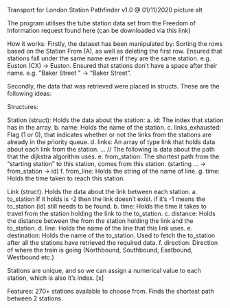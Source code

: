 Transport for London Station Pathfinder
v1.0 @ 01/11/2020
picture alt

The program utilises the tube station data set from the Freedom of Information request found here (can be downloaded via this link)

How it works:
Firstly, the dataset has been manipulated by:
Sorting the rows based on the Station From (A), as well as deleting the first row.
Ensured that stations fall under the same name even if they are the same station. e.g. Euston (CX) → Euston.
Ensured that stations don’t have a space after their name. e.g. "Baker Street " → “Baker Street”.

Secondly, the data that was retrieved were placed in structs. These are the following ideas:

Structures:

Station (struct): Holds the data about the station:
a. id: The index that station has in the array.
b. name: Holds the name of the station.
c. links_exhausted: Flag (1 or 0), that indicates whether or not the links from the stations are already in the priority queue.
d. links: An array of type link that holds data about each link from the station.
… // The following is data about the path that the dijkstra algorithm uses.
e. from_station: The shortest path from the “starting station” to this station, comes from this station. (starting … → from_station → id)
f. from_line: Holds the string of the name of line.
g. time: Holds the time taken to reach this station.

Link (struct). Holds the data about the link between each station.
a. to_station If it holds is -2 then the link doesn’t exist. if it’s -1 means the to_station (id) still needs to be found.
b. time: Holds the time it takes to travel from the station holding the link to the to_station.
c. distance: Holds the distance between the from the station holding the link and the to_station.
d. line: Holds the name of the line that this link uses.
e. destination: Holds the name of the to_station. Used to fetch the to_station after all the stations have retrieved the required data.
f. direction: Direction of where the train is going (Northbound, Southbound, Eastbound, Westbound etc.)

Stations are unique, and so we can assign a numerical value to each station, which is also it’s index.
[x]

Features:
270+ stations available to choose from.
Finds the shortest path between 2 stations.
